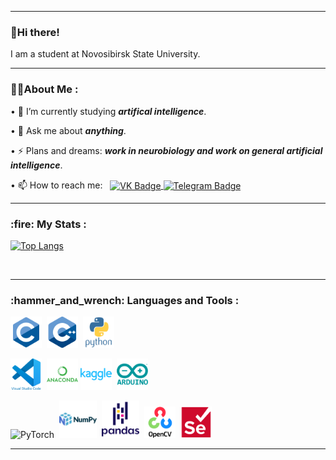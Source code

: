 <!DOCTYPE html>
<html>
  
----------------------------------------------------------------------------------------------------------------------------------------------------------

<div>
<h3><b>👋Hi there! </b></h3>
<p> I am a student at Novosibirsk State University. </p>
</div>

----------------------------------------------------------------------------------------------------------------------------------------------------------

<body>
<!-- <img src="https://media.giphy.com/media/fygfeYhDOPrhTOHZ7v/giphy.gif" align="right" width="350" height="500" /> --> 
  <h3><b>👩‍💻About Me :</b></h3>
  <p>  &#149 🌱 I’m currently studying <b><em>artifical intelligence</em></b>. </p>
  <p>  &#149 💬 Ask me about <b><em>anything</em></b>. </p>
  <p>  &#149 ⚡ Plans and dreams: <b><em>work in neurobiology and work on general artificial intelligence</em></b>. </p>
</body>

<div id="badges">
  <p> &#149 📫 How to reach me: &nbsp;   
    <a href="https://vk.com/vasiliykrukovskiy">
      <img src="https://img.shields.io/badge/VK-black?style=for-the-badge&logo=vk&logoColor=white" alt="VK Badge" align="center"/>
    </a>
    <a href="https://t.me/SearGamemode">
      <img src="https://img.shields.io/badge/telegram-blue?style=for-the-badge&logo=telegram&logoColor=white" alt="Telegram Badge" align="center"/>
    </a>
  </p>
</div>  

-------------------------------------------------------------------------------
<h3><b> :fire: My Stats :</b></h3>

[![Top Langs](https://github-readme-stats.vercel.app/api?username=megasear&theme=algolia&show_icons=true)](https://github.com/megasear)

</br>

----------------------------------------------------------------------------------------------------------------------------------------------------------

<h3><b> :hammer_and_wrench: Languages and Tools :</b></h3>
<div>
  <img src="https://github.com/devicons/devicon/blob/master/icons/c/c-original.svg" title="C"  alt="C" width="50" height="50"/>&nbsp;
  <img src="https://github.com/devicons/devicon/blob/master/icons/cplusplus/cplusplus-original.svg" title="C++"  alt="C++" width="50" height="50"/>&nbsp;
  <img src="https://github.com/devicons/devicon/blob/master/icons/python/python-original-wordmark.svg" title="Python" alt="Python" width="50" height="50"/>&nbsp;
  
  <img src="https://github.com/devicons/devicon/blob/master/icons/vscode/vscode-original-wordmark.svg" title="VC"  alt="VC" width="50" height="50"/>&nbsp;
  <img src="https://github.com/devicons/devicon/blob/master/icons/anaconda/anaconda-original-wordmark.svg" title="Git" alt="Git" width="50" height="50"/>
  <img src="https://github.com/devicons/devicon/blob/master/icons/kaggle/kaggle-original-wordmark.svg" title="Kaggle" alt="Kaggle" width="50" height="50"/>&nbsp;
  <img src="https://github.com/devicons/devicon/blob/master/icons/arduino/arduino-original-wordmark.svg" title="Arduino" alt="Arduino" width="50" height="50"/>&nbsp;
  
  <img src="https://raw.githubusercontent.com/valohai/ml-logos/d8dfb916e50a93a41f3b1ed2ca7bd3dbc77030a2/pytorch.svg" title="PyTorch"  alt="PyTorch" width="60" height="60"/>&nbsp;
  <img src="https://github.com/devicons/devicon/blob/master/icons/numpy/numpy-original-wordmark.svg" title="NumPy"  alt="NumPy" width="60" height="60"/>&nbsp;
  <img src="https://github.com/devicons/devicon/blob/master/icons/pandas/pandas-original-wordmark.svg" title="Pandas"  alt="Pandas" width="60" height="60"/>&nbsp;
  <img src="https://github.com/devicons/devicon/blob/master/icons/opencv/opencv-original-wordmark.svg" title="CV"  alt="CV" width="50" height="50"/>&nbsp;
  <img src="https://github.com/devicons/devicon/blob/master/icons/selenium/selenium-original.svg" title="Selenium"  alt="Selenium" width="50" height="50"/>&nbsp;
</div>
  
----------------------------------------------------------------------------------------------------------------------------------------------------------

</html>
